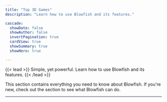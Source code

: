 ```yaml
---
title: "Top 3D Games"
description: "Learn how to use Blowfish and its features."

cascade:
  showDate: false
  showAuthor: false
  invertPagination: true
  cardView: true
  showSummary: true
  showHero: true

---
```


{{< lead >}}
Simple, yet powerful. Learn how to use Blowfish and its features.
{{< /lead >}}

This section contains everything you need to know about Blowfish. If you're new, check out the section to see what Blowfish can do.

---
